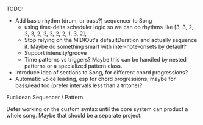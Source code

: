 TODO:
- Add basic rhythm (drum, or bass?) sequencer to Song
  - using time-delta scheduler logic so we can do rhythms like [3, 3, 2, 3, 3, 2, 3, 3, 2, 2, 1, 3, 2],
  - Stop relying on the MIDIOut's defaultDuration and actually sequence it. Maybe do something smart with inter-note-onsets by default?
  - Support intensity/groove
  - Time patterns vs triggers? Maybe this can be handled by nested patterns or a specialized pattern class.
- Introduce idea of sections to Song, for different chord progressions?
- Automatic voice leading, esp for chord progressions, maybe for bass/lead too (prefer intervals less than a tritone)?

Euclidean Sequencer / Pattern

Defer working on the custom syntax until the core system can product a whole song. Maybe that should be a separate project.

